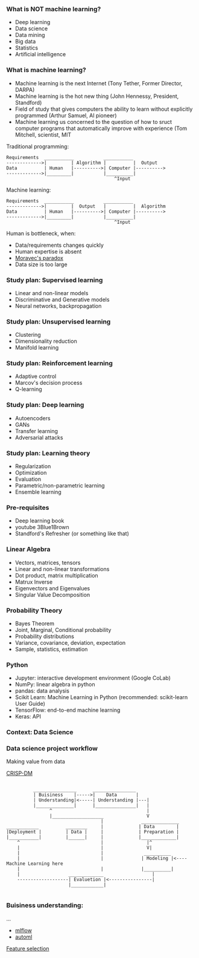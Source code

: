 
### What is NOT machine learning?

- Deep learning
- Data science
- Data mining
- Big data
- Statistics
- Artificial intelligence

### What is machine learning?

- Machine learning is the next Internet (Tony Tether, Former Director, DARPA)
- Machine learning is the hot new thing (John Hennessy, President, Standford)
- Field of study that gives computers the ability to learn without explicitly programmed (Arthur Samuel, AI pioneer)
- Machine learning us concerned to the question of how to sruct computer programs that automatically improve with experience (Tom Mitchell, scientist, MIT


Traditional programming:
```
Requirements  ___________           ___________
------------->|         | Algorithm |          |  Output
Data          | Human   |---------->| Computer |---------->
------------->|_________|           |__________|
                                        ^Input

```

Machine learning:
```
Requirements  ___________           ___________
------------->|         |  Output   |          |  Algorithm
Data          | Human   |---------->| Computer |---------->
------------->|_________|           |__________|
                                        ^Input

```

Human is bottleneck, when:
- Data/requirements changes quickly
- Human expertise is absent
- [Moravec's paradox](https://en.wikipedia.org/wiki/Moravec's_paradox)  
- Data size is too large

### Study plan: Supervised learning

- Linear and non-linear models
- Discriminative and Generative models
- Neural networks, backpropagation

### Study plan: Unsupervised learning

- Clustering
- Dimensionality reduction
- Manifold learning

### Study plan: Reinforcement learning

- Adaptive control
- Marcov's decision process
- Q-learning

### Study plan: Deep learning

- Autoencoders
- GANs
- Transfer learning 
- Adversarial attacks

### Study plan: Learning theory

- Regularization
- Optimization
- Evaluation
- Parametric/non-parametric learning
- Ensemble learning

### Pre-requisites

- Deep learning book
- youtube 3Blue1Brown
- Standford's Refresher (or something like that)

### Linear Algebra

- Vectors, matrices, tensors
- Linear and non-linear transformations
- Dot product, matrix multiplication
- Matrux Inverse
- Eigenvectors and Eigenvalues
- Singular Value Decomposition

### Probability Theory

- Bayes Theorem
- Joint, Marginal, Conditional probability
- Probability distributions
- Variance, covariance, deviation, expectation
- Sample, statistics, estimation

### Python

- Jupyter: interactive development environment (Google CoLab)
- NumPy: linear algebra in python
- pandas: data analysis
- Scikit Learn: Machine Learning in Python (recommended: scikit-learn User Guide)
- TensorFlow: end-to-end machine learning
- Keras: API

### Context: Data Science

### Data science project workflow 

Making value from data

[CRISP-DM](https://en.wikipedia.org/wiki/Cross-industry_standard_process_for_data_mining)


```

          ________________      ________________
          | Buisiness    |----->|    Data       |
          | Understanding|<-----| Understanding |---|
          |______________|      |_______________|   |
                ^                                   |
                |___________________                V
                                   |              ______________
____________          ________     |             | Data        |
|Deployment |         | Data |     |             | Preparation |
|___________|         |______|     |             |_____________|
    ^                              |                |^
    |                              |                V|
    |                              |               __________
    |                              |              | Modeling |<---- Machine Learning here
    |                              |              |__________|
    |                  _____________                  |
    -------------------| Evaluetion |<----------------|
                       |____________|


```

### Buisiness understanding:

...

- [mlflow](https://mlflow.org/)
- [automl](https://cloud.google.com/automl)


[Feature selection](https://en.wikipedia.org/wiki/Feature_selection)